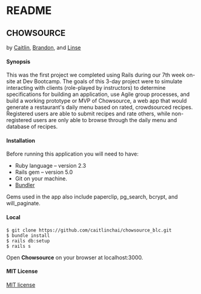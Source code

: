 # README

## CHOWSOURCE
by [Caitlin](http://www.github.com/caitlinchai), [Brandon](http://www.github.com/beewuu), and [Linse](http://www.github.com/linsemathew)

#### Synopsis
This was the first project we completed using Rails during our 7th week on-site at Dev Bootcamp. The goals of this 3-day project were to simulate interacting with clients (role-played by instructors) to determine specifications for building an application, use Agile group processes, and build a working prototype or MVP of Chowsource, a web app that would generate a restaurant's daily menu based on rated, crowdsourced recipes. Registered users are able to submit recipes and rate others, while non-registered users are only able to browse through the daily menu and database of recipes.

#### Installation
Before running this application you will need to have:
* Ruby language – version 2.3
* Rails gem – version 5.0
* Git on your machine.  
* [Bundler](http://bundler.io/)

Gems used in the app also include paperclip, pg_search, bcrypt, and will_paginate.
#### Local

    $ git clone https://github.com/caitlinchai/chowsource_blc.git
    $ bundle install 
    $ rails db:setup 
    $ rails s
Open **Chowsource** on your browser at localhost:3000.

#### MIT License
[MIT license](https://opensource.org/licenses/mit-license)
